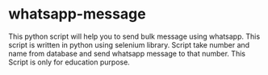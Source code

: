# whatsapp-message
This python script will help you to send bulk message using whatsapp. This script is written in python using selenium library. Script take number and name from database and send whatsapp message to that number. This Script is only for education purpose.
